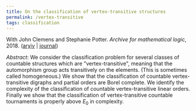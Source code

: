 ```yaml
---
title: On the classification of vertex-transitive structures
permalink: /vertex-transitive
tags: classification
---
```


With John Clemens and Stephanie Potter. <em>Archive for mathematical logic</em>, 2018. (<a href="https://arxiv.org/abs/1707.02383">ar&chi;iv</a> \| <a href="https://dx.doi.org/10.1007/s00153-018-0651-2">journal</a>)<!--more-->

*Abstract*: We consider the classification problem for several classes of countable structures which are "vertex-transitive", meaning that the automorphism group acts transitively on the elements. (This is sometimes called homogeneous.) We show that the classification of countable vertex-transitive digraphs and partial orders are Borel complete. We identify the complexity of the classification of countable vertex-transitive linear orders. Finally we show that the classification of vertex-transitive countable tournaments is properly above $E_0$ in complexity.
